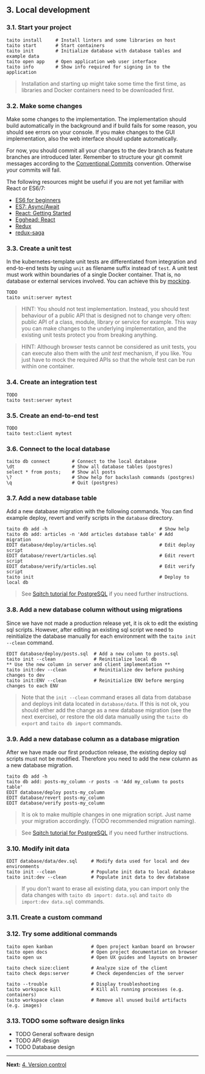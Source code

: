 ## 3. Local development

### 3.1. Start your project

```shell
taito install     # Install linters and some libraries on host
taito start       # Start containers
taito init        # Initialize database with database tables and example data
taito open app    # Open application web user interface
taito info        # Show info required for signing in to the application
```

> Installation and starting up might take some time the first time, as libraries and Docker containers need to be downloaded first.

### 3.2. Make some changes

Make some changes to the implementation. The implementation should build automatically in the background and if build fails for some reason, you should see errors on your console. If you make changes to the GUI implementation, also the web interface should update automatically.

For now, you should commit all your changes to the dev branch as feature branches are introduced later. Remember to structure your git commit messages according to the [Conventional Commits](https://github.com/TaitoUnited/kubernetes-template#commit-messages) convention. Otherwise your commits will fail.

The following resources might be useful if you are not yet familiar with React or ES6/7:

* [ES6 for beginners](https://codeburst.io/es6-tutorial-for-beginners-5f3c4e7960be)
* [ES7: Async/Await](https://codeburst.io/javascript-es-2017-learn-async-await-by-example-48acc58bad65)
* [React: Getting Started](https://reactjs.org/docs/getting-started.html)
* [Egghead: React](https://egghead.io/browse/frameworks/react)
* [Redux](https://redux.js.org/)
* [redux-saga](https://redux-saga.js.org/docs/introduction/BeginnerTutorial.html)

### 3.3. Create a unit test

In the kubernetes-template unit tests are differentiated from integration and end-to-end tests by using `unit` as filename suffix instead of `test`. A unit test must work within boundaries of a single Docker container. That is, no database or external services involved. You can achieve this by [mocking](TODO-link).

```shell
TODO
taito unit:server mytest
```

> HINT: You should not test implementation. Instead, you should test behaviour of a public API that is designed not to change very often: public API of a class, module, library or service for example. This way you can make changes to the underlying implementation, and the existing unit tests protect you from breaking anything.

> HINT: Although browser tests cannot be considered as unit tests, you can execute also them with the *unit test* mechanism, if you like. You just have to mock the required APIs so that the whole test can be run within one container.

### 3.4. Create an integration test

```shell
TODO
taito test:server mytest
```

### 3.5. Create an end-to-end test

```shell
TODO
taito test:client mytest
```

### 3.6. Connect to the local database

```shell
taito db connect        # Connect to the local database
\dt                     # Show all database tables (postgres)
select * from posts;    # Show all posts
\?                      # Show help for backslash commands (postgres)
\q                      # Quit (postgres)
```

### 3.7. Add a new database table

Add a new database migration with the following commands. You can find example deploy, revert and verify scripts in the `database` directory.

```shell
taito db add -h                                         # Show help
taito db add: articles -n 'Add articles database table' # Add migration
EDIT database/deploy/articles.sql                       # Edit deploy script
EDIT database/revert/articles.sql                       # Edit revert script
EDIT database/verify/articles.sql                       # Edit verify script
taito init                                              # Deploy to local db
```

> See [Sqitch tutorial for PostgreSQL](https://metacpan.org/pod/sqitchtutorial) if you need further instructions.

### 3.8. Add a new database column without using migrations

Since we have not made a production release yet, it is ok to edit the existing sql scripts. However, after editing an existing sql script we need to reinitialize the database manually for each environment with the `taito init --clean` command.

```shell
EDIT database/deploy/posts.sql  # Add a new column to posts.sql
taito init --clean              # Reinitialize local db
** Use the new column in server and client implementation **
taito init:dev --clean          # Reinitialize dev before pushing changes to dev
taito init:ENV --clean          # Reinitialize ENV before merging changes to each ENV
```

> Note that the `init --clean` command erases all data from database and deploys init data located in `database/data`. If this is not ok, you should either add the change as a new database migration (see the next exercise), or restore the old data manually using the `taito db export` and `taito db import` commands.

### 3.9. Add a new database column as a database migration

After we have made our first production release, the existing deploy sql scripts must not be modified. Therefore you need to add the new column as a new database migration.

```shell
taito db add -h
taito db add: posts-my_column -r posts -n 'Add my_column to posts table'
EDIT database/deploy posts-my_column
EDIT database/revert posts-my_column
EDIT database/verify posts-my_column
```

> It is ok to make multiple changes in one migration script. Just name your migration accordingly. (TODO recommended migration naming).

> See [Sqitch tutorial for PostgreSQL](https://metacpan.org/pod/sqitchtutorial) if you need further instructions.

### 3.10. Modify init data

```shell
EDIT database/data/dev.sql     # Modify data used for local and dev environments
taito init --clean             # Populate init data to local database
taito init:dev --clean         # Populate init data to dev database
```

> If you don't want to erase all existing data, you can import only the data changes with `taito db import: data.sql` and `taito db import:dev data.sql` commands.

### 3.11. Create a custom command

### 3.12. Try some additional commands

```shell
taito open kanban              # Open project kanban board on browser
taito open docs                # Open project documentation on browser
taito open ux                  # Open UX guides and layouts on browser

taito check size:client        # Analyze size of the client
taito check deps:server        # Check dependencies of the server

taito --trouble                # Display troubleshooting
taito workspace kill           # Kill all running processes (e.g. containers)
taito workspace clean          # Remove all unused build artifacts (e.g. images)
```

### 3.13. TODO some software design links

* TODO General software design
* TODO API design
* TODO Database design

---

**Next:** [4. Version control](04-version-control.md)
